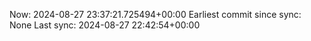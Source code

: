 Now: 2024-08-27 23:37:21.725494+00:00 Earliest commit since sync: None Last sync: 2024-08-27 22:42:54+00:00
